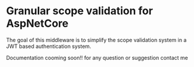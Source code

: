 # Granular scope validation for AspNetCore

The goal of this middleware is to simplify the scope validation system in a JWT based authentication system.

Documentation cooming soon!! for any question or suggestion contact me
